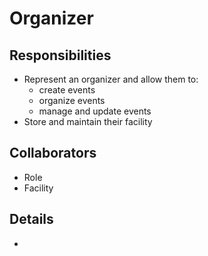 # Organizer

## Responsibilities

- Represent an organizer and allow them to:
  - create events
  - organize events
  - manage and update events
- Store and maintain their facility

## Collaborators

- Role
- Facility

## Details

-
